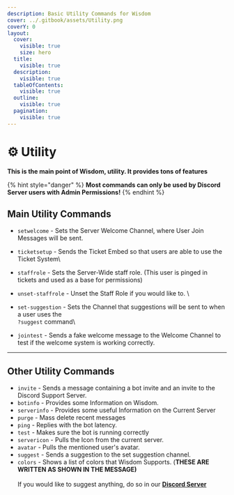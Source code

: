 ```yaml
---
description: Basic Utility Commands for Wisdom
cover: ../.gitbook/assets/Utility.png
coverY: 0
layout:
  cover:
    visible: true
    size: hero
  title:
    visible: true
  description:
    visible: true
  tableOfContents:
    visible: true
  outline:
    visible: true
  pagination:
    visible: true
---
```


# ⚙ Utility

**This is the main point of Wisdom, utility. It provides tons of features**

{% hint style="danger" %}
**Most commands can only be used by Discord Server users with Admin Permissions!**
{% endhint %}

## Main Utility Commands

* `setwelcome` - Sets the Server Welcome Channel, where User Join Messages will be sent.
* `ticketsetup` - Sends the Ticket Embed so that users are able to use the Ticket System\

* `staffrole` - Sets the Server-Wide staff role. (This user is pinged in tickets and used as a base for permissions)
* `unset-staffrole` - Unset the Staff Role if you would like to. \

* `set-suggestion` - Sets the Channel that suggestions will be sent to when a user uses the \
  `?suggest` command\

* `jointest` - Sends a fake welcome message to the Welcome Channel to test if the welcome system is working correctly.

***

## Other Utility Commands

* `invite` - Sends a message containing a bot invite and an invite to the Discord Support Server.
* `botinfo` - Provides some Information on Wisdom.
* `serverinfo` - Provides some useful Information on the Current Server
* `purge` - Mass delete recent messages
* `ping` - Replies with the bot latency.
* `test` - Makes sure the bot is running correctly
* `servericon` - Pulls the Icon from the current server.
* `avatar` - Pulls the mentioned user's avatar.
* `suggest` - Sends a suggestion to the set suggestion channel.
* `colors` - Shows a list of colors that Wisdom Supports. (**THESE ARE WRITTEN AS SHOWN IN THE MESSAGE)**\
  \
  If you would like to suggest anything, do so in our [**Discord Server**](https://discord.gg/Nm6VqHuPnu)
